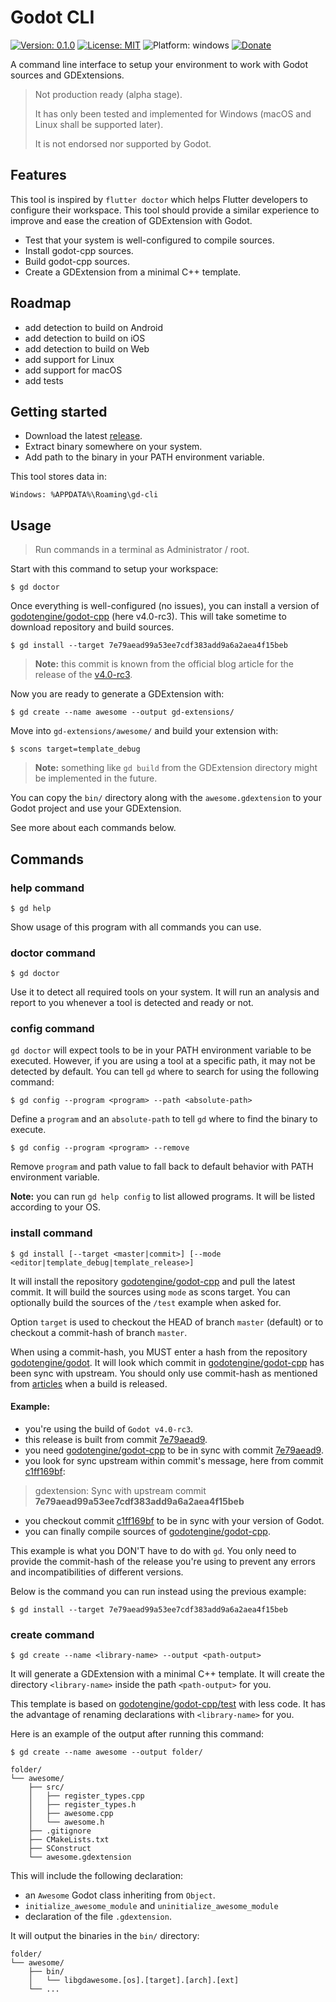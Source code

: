 # Godot CLI

[![Version: 0.1.0](https://img.shields.io/github/v/release/poirierlouis/godot-cli?label=version&sort=semver)](https://github.com/poirierlouis/godot-cli/releases)
[![License: MIT](https://img.shields.io/github/license/poirierlouis/godot-cli)](https://github.com/poirierlouis/godot-cli/blob/master/LICENSE)
![Platform: windows](https://img.shields.io/badge/platform-windows-blue)
[![Donate](https://img.shields.io/badge/donate-buy%20me%20a%20coffee-yellow)](https://www.buymeacoffee.com/lpfreelance)

A command line interface to setup your environment to work with Godot sources and GDExtensions.

> Not production ready (alpha stage).
> 
> It has only been tested and implemented for Windows (macOS and Linux shall be supported later).
> 
> It is not endorsed nor supported by Godot.

## Features

This tool is inspired by `flutter doctor` which helps Flutter developers to configure their workspace. This tool should
provide a similar experience to improve and ease the creation of GDExtension with Godot.

- Test that your system is well-configured to compile sources.
- Install godot-cpp sources.
- Build godot-cpp sources.
- Create a GDExtension from a minimal C++ template.

## Roadmap

- add detection to build on Android
- add detection to build on iOS
- add detection to build on Web
- add support for Linux
- add support for macOS
- add tests

## Getting started

- Download the latest [release](https://github.com/poirierlouis/godot-cli/releases).
- Extract binary somewhere on your system.
- Add path to the binary in your PATH environment variable.

This tool stores data in:
```
Windows: %APPDATA%\Roaming\gd-cli
```

## Usage

> Run commands in a terminal as Administrator / root.

Start with this command to setup your workspace:
```shell
$ gd doctor
```

Once everything is well-configured (no issues), you can install a version of [godotengine/godot-cpp] (here v4.0-rc3).
This will take sometime to download repository and build sources.

```shell
$ gd install --target 7e79aead99a53ee7cdf383add9a6a2aea4f15beb
```
> **Note:** this commit is known from the official blog article for the release of the [v4.0-rc3].

Now you are ready to generate a GDExtension with:

```shell
$ gd create --name awesome --output gd-extensions/
```

Move into `gd-extensions/awesome/` and build your extension with:

```shell
$ scons target=template_debug
```
> **Note:** something like `gd build` from the GDExtension directory might be implemented in the future.

You can copy the `bin/` directory along with the `awesome.gdextension` to your Godot project and use your GDExtension.

See more about each commands below.

## Commands

### help command

```shell
$ gd help
```

Show usage of this program with all commands you can use.

### doctor command

```shell
$ gd doctor
```

Use it to detect all required tools on your system. It will run an analysis and report to you whenever
a tool is detected and ready or not.

### config command

`gd doctor` will expect tools to be in your PATH environment variable to be executed. However, if you are using a tool 
at a specific path, it may not be detected by default. You can tell `gd` where to search for using the following 
command:

```shell
$ gd config --program <program> --path <absolute-path>
```

Define a `program` and an `absolute-path` to tell `gd` where to find the binary to execute.

```shell
$ gd config --program <program> --remove
```

Remove `program` and path value to fall back to default behavior with PATH environment variable.

**Note:** you can run `gd help config` to list allowed programs. It will be listed according to your OS.

### install command

```shell
$ gd install [--target <master|commit>] [--mode <editor|template_debug|template_release>]
```

It will install the repository [godotengine/godot-cpp] and pull the latest commit.
It will build the sources using `mode` as scons target.
You can optionally build the sources of the `/test` example when asked for.

Option `target` is used to checkout the HEAD of branch `master` (default) or to checkout a commit-hash of branch 
`master`.

When using a commit-hash, you MUST enter a hash from the repository [godotengine/godot]. It will look which commit in 
[godotengine/godot-cpp] has been sync with upstream. You should only use commit-hash as mentioned from [articles] when 
a build is released.

#### Example:
- you're using the build of `Godot v4.0-rc3`.
- this release is built from commit [7e79aead9].
- you need [godotengine/godot-cpp] to be in sync with commit [7e79aead9].
- you look for sync upstream within commit's message, here from commit [c1ff169bf]:
> gdextension: Sync with upstream commit **7e79aead99a53ee7cdf383add9a6a2aea4f15beb**
- you checkout commit [c1ff169bf] to be in sync with your version of Godot.
- you can finally compile sources of [godotengine/godot-cpp].

This example is what you DON'T have to do with `gd`. You only need to provide the commit-hash of the release you're 
using to prevent any errors and incompatibilities of different versions.

Below is the command you can run instead using the previous example:
```shell
$ gd install --target 7e79aead99a53ee7cdf383add9a6a2aea4f15beb
```

### create command

```shell
$ gd create --name <library-name> --output <path-output>
```

It will generate a GDExtension with a minimal C++ template. It will create the directory `<library-name>` inside the 
path `<path-output>` for you.

This template is based on [godotengine/godot-cpp/test] with less code. It has the advantage of renaming declarations
with `<library-name>` for you.

Here is an example of the output after running this command:

```shell
$ gd create --name awesome --output folder/
```

```
folder/
└── awesome/
    ├── src/
    │   ├── register_types.cpp
    │   ├── register_types.h
    │   ├── awesome.cpp
    │   └── awesome.h
    ├── .gitignore
    ├── CMakeLists.txt
    ├── SConstruct
    └── awesome.gdextension
```

This will include the following declaration:
- an `Awesome` Godot class inheriting from `Object`.
- `initialize_awesome_module` and `uninitialize_awesome_module`
- declaration of the file `.gdextension`.

It will output the binaries in the `bin/` directory:

```
folder/
└── awesome/
    ├── bin/
    │   └── libgdawesome.[os].[target].[arch].[ext]
    └── ...
```

<!-- Table of links -->
[godotengine/godot-cpp]: https://github.com/godotengine/godot-cpp
[godotengine/godot]: https://github.com/godotengine/godot
[godotengine/godot-cpp/test]: https://github.com/godotengine/godot-cpp/tree/master/test

[7e79aead9]: https://github.com/godotengine/godot/commit/7e79aead99a53ee7cdf383add9a6a2aea4f15beb
[c1ff169bf]: https://github.com/godotengine/godot/commit/c1ff169bf3ad5f13457eda7cd5a424b894adbb05

[articles]: https://godotengine.org/blog/
[v4.0-rc3]: https://godotengine.org/article/release-candidate-godot-4-0-rc-3/
